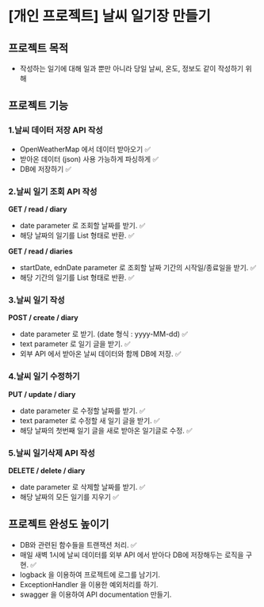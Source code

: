 # [개인 프로젝트] 날씨 일기장 만들기
## 프로젝트 목적
- 작성하는 일기에 대해 일과 뿐만 아니라 당일 날씨, 온도, 정보도 같이 작성하기 위해

## 프로젝트 기능

### 1.날씨 데이터 저장 API 작성
- OpenWeatherMap 에서 데이터 받아오기 ✅ 
- 받아온 데이터 (json) 사용 가능하게 파싱하게 ✅
- DB에 저장하기 ✅

### 2.날씨 일기 조회 API 작성
**GET / read / diary**
- date parameter 로 조회할 날짜를 받기. ✅
- 해당 날짜의 일기를 List 형태로 반환. ✅

**GET / read / diaries**
- startDate, ednDate parameter 로 조회할 날짜 기간의 시작일/종료일을 받기. ✅
- 해당 기간의 일기를 List 형태로 반환. ✅

### 3.날씨 일기 작성
**POST / create / diary**
- date parameter 로 받기. (date 형식 : yyyy-MM-dd) ✅
- text parameter 로 일기 글을 받기. ✅
- 외부 API 에서 받아온 날씨 데이터와 함께 DB에 저장. ✅

### 4.날씨 일기 수정하기
**PUT / update / diary**
- date parameter 로 수정할 날짜를 받기. ✅
- text parameter 로 수정할 새 일기 글을 받기. ✅
- 해당 날짜의 첫번째 일기 글을 새로 받아온 일기글로 수정. ✅

### 5.날씨 일기삭제 API 작성
**DELETE / delete / diary**
- date parameter 로 삭제할 날짜를 받기. ✅
- 해당 날짜의 모든 일기를 지우기 ✅


## 프로젝트 완성도 높이기
- DB와 관련된 함수들을 트랜잭션 처리. ✅
- 매일 새벽 1시에 날씨 데이터를 외부 API 에서 받아다 DB에 저장해두는 로직을 구현. ✅
- logback 을 이용하여 프로젝트에 로그를 남기기. 
- ExceptionHandler 을 이용한 예외처리를 하기.
- swagger 을 이용하여 API documentation 만들기.